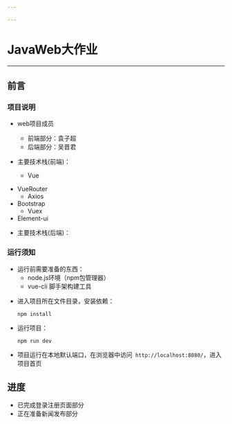 ```yaml
---

---
```


#                             **JavaWeb大作业**

---

## 前言

### 项目说明

- web项目成员

  + 前端部分：袁子超
  + 后端部分：吴晋君
- 主要技术栈(前端)：

  + Vue
+ VueRouter
  + Axios
+ Bootstrap
  + Vuex
+ Element-ui
  
 - 主要技术栈(后端)：

### 运行须知
 - 运行前需要准备的东西：
   + node.js环境（npm包管理器） 
   + vue-cli 脚手架构建工具

+ 进入项目所在文件目录，安装依赖：

  ```
  npm install
  ```

- 运行项目：

  ```
  npm run dev
  ```

- 项目运行在本地默认端口，在浏览器中访问` http://localhost:8080/`，进入项目首页

## 进度 

+ 已完成登录注册页面部分
+ 正在准备新闻发布部分